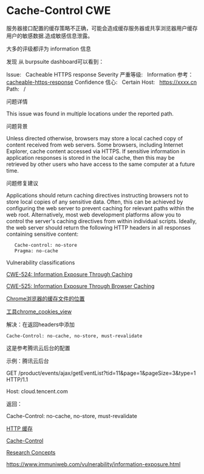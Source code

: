 # Cache-Control CWE

服务器接口配置的缓存策略不正确，可能会造成缓存服务器或共享浏览器用户缓存用户的敏感数据.造成敏感信息泄露。

大多的评级都评为 information 信息

发现 从 burpsuite dashboard可以看到：

  Issue:   Cacheable HTTPS response
  Severity 严重等级:   Information  参考： [cacheable-https-response](https://portswigger.net/kb/issues/00700100_cacheable-https-response)
  Confidence 信心:   Certain
  Host:   https://xxxx.cn
  Path:   /

问题详情

   This issue was found in multiple locations under the reported path.  

问题背景

   Unless directed otherwise, browsers may store a local cached copy of content received from web servers. 
   Some browsers, including Internet Explorer, cache content accessed via HTTPS. 
   If sensitive information in application responses is stored in the local cache, then this may be retrieved by other users who have access to the same computer at a future time.

问题修复建议

   Applications should return caching directives instructing browsers not to store local copies of any sensitive data. 
   Often, this can be achieved by configuring the web server to prevent caching for relevant paths within the web root. 
   Alternatively, most web development platforms allow you to control the server's caching directives from within individual scripts. 
   Ideally, the web server should return the following HTTP headers in all responses containing sensitive content:
```bash
   Cache-control: no-store
   Pragma: no-cache
```

Vulnerability classifications

  [CWE-524: Information Exposure Through Caching](https://cwe.mitre.org/data/definitions/524.html)

  [CWE-525: Information Exposure Through Browser Caching](https://cwe.mitre.org/data/definitions/525.html)

[Chrome浏览器的缓存文件的位置](https://blog.csdn.net/yerenyuan_pku/article/details/88881967)

[工具chrome_cookies_view](https://www.nirsoft.net/utils/chrome_cookies_view.html)

解决：在返回headers中添加

  `Cache-Control: no-cache, no-store, must-revalidate`

这是参考腾讯云后台的配置

示例：腾讯云后台

GET /product/events/ajax/getEventList?tid=11&page=1&pageSize=3&type=1 HTTP/1.1

Host: cloud.tencent.com

返回：

Cache-Control: no-cache, no-store, must-revalidate

[HTTP 缓存](https://developer.mozilla.org/zh-CN/docs/Web/HTTP/Caching)

[Cache-Control](https://developer.mozilla.org/zh-CN/docs/Web/HTTP/Headers/Cache-Control)

[Research Concepts](http://vulhub.org.cn/cwe_list)

<https://www.immuniweb.com/vulnerability/information-exposure.html>